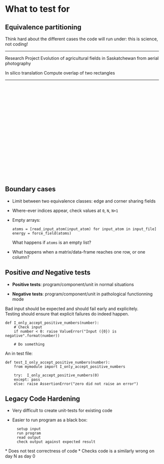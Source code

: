 What to test for
================

Equivalence partitioning
------------------------

Think hard about the different cases the code will run under: this is science, not coding!


----------------------  ------------------------------------------------------------------------
Research Project        Evolution of agricultural fields in Saskatchewan from aerial photography

In silico translation   Compute overlap of two rectangles
----------------------  ------------------------------------------------------------------------

<div class="fragment"
     x="[5, width * 0.75-5]"
     y="[20, 30]"
     widths ="[width/3, width/4]"
     text="non-overlapping"> </div>

<div class="fragment"
     x="[width*0.25, width * 0.5]"
     y="[20, 50]"
     widths ="[width/3, width/4]"
     text="overlapping one way"> </div>

<div class="fragment"
     x="[width*0.25, width * 0.5]"
     y="[20, 30]"
     widths ="[width/3, width/4]"
     text="overlapping another way"> </div>

<div class="fragment"
     x="[width*(0.5 - 1/6), width * (0.5 - 1/8)]"
     y="[20, 30]"
     widths ="[width/3, width/4]"
     text="contained one inside the other"> </div>

<div class="fragment"
     x="[width*(0.5 - 1/8), width * (0.5 - 1/8)]"
     y="[20, 30]"
     widths ="[width/4, width/4]"
     text="same width"> </div>

<div class="fragment"
     x="[width*(0.5 - 1/6), width * (0.5 + 1/6)]"
     y="[20, 30]"
     widths ="[width/3, width/4]"
     text="edge sharing"> </div>

<div class="fragment"
     x="[width*(0.5 - 1/6), width * (0.5 + 1/6)]"
     y="[20, 20 + height * 0.65]"
     widths ="[width/3, width/4]"
     text="corner sharing"> </div>

<style>
  .boundary rect {
    stroke:rgb(255, 255, 255);
    stroke-width:4;
    fill-opacity:0.5;
  }
  .boundary text {
    fill:#eeeeee;
    font-family: "Open Sans", sans-serif;
    font-size: 30px;
    font-weight: 200;
    letter-spacing: -0.02em;
    color: #eeeeee; }
  }
</style>
<svg id="boundary" width="500" height="300" class="boundary"> </svg>

<script src="http://d3js.org/d3.v3.min.js" charset="utf-8"></script>
<script src="http://lab.hakim.se/reveal-js//lib/js/head.min.js" ></script>
<script src="http://lab.hakim.se/reveal-js//js/reveal.min.js" ></script>
<script>
  var svgElement = document.getElementById("boundary");
  var externalWidth = parseInt(svgElement.getAttribute("width"));
  var externalHeight = parseInt(svgElement.getAttribute("height"));
  var width=100, height=100
  var xscale = d3.scale.linear().domain([0, width]).range([0, externalWidth])
  var yscale = d3.scale.linear().domain([0, height]).range([0, externalHeight]);

  var rectangles = [
    { "x": 5, "y": 20, "width": width /3, "height": height * 0.65, "fill": "(0, 0, 255)" },
    { "x": width * 0.75-5, "y": 30, "width": width / 4, "height": height * 0.45, "fill": "(0, 125, 0)" }
  ];


  var svg = d3.select("#boundary")

  svg.selectAll("rect").data(rectangles, function(d, i) { return i; }).enter().append("rect")
        .attr("x", function(d) { return xscale(d.x); })
        .attr("y", function(d) { return yscale(d.y); })
        .attr("width", function(d) { return xscale(d.width); })
        .attr("height", function(d) { return yscale(d.height); })
        .style("fill", function(d) { return "rgb" + d.fill})

  svg.append("text")
     .text("")
     .attr("x", 0)
     .attr("y", "1em")

  function update(fragment) {
    if(!fragment) return;
    if(!fragment.hasAttribute("text")) return;
    console.log("update: " + fragment.getAttribute("text") + fragment.getAttribute("x"))
    var xPositions = eval(fragment.getAttribute("x"));
    var yPositions = eval(fragment.getAttribute("y"));
    var widths = eval(fragment.getAttribute("widths"));
    svg.selectAll("rect").data(rectangles, function(d, i) { return i; })
            .transition()
            .duration(750)
            .attr("x", function(d, i) { return xscale(xPositions[i]); })
            .attr("y", function(d, i) { return yscale(yPositions[i]); })
            .attr("width", function(d, i) { return xscale(widths[i]); })
    svg.selectAll("text").text("Case: " + fragment.getAttribute("text"))
  }
  function back(fragment) {
    update(fragment.previousElementSibling) 
  }

  Reveal.addEventListener( 'fragmentshown', function( event ) { update(event.fragment); });
  Reveal.addEventListener( 'fragmenthidden', function( event ) { back(event.fragment); });

</script>

Boundary cases
--------------

* Limit between two equivalence classes: edge and corner sharing fields
* Where-ever indices appear, check values at ``0``, ``N``, ``N+1``
* Empty arrays:

    ~~~~~~~~~~~~~~~~~~{.py}
    atoms = [read_input_atom(input_atom) for input_atom in input_file]
    energy = force_field(atoms)
    ~~~~~~~~~~~~~~~~~~
 
    What happens if ``atoms`` is an empty list?

* What happens when a matrix/data-frame reaches one row, or one column?


Positive *and* Negative tests
-----------------------------

* **Positive tests**: program/component/unit in normal situations

* **Negative tests**: program/component/unit in pathological functionning mode

<div align="left">
Bad input should be expected and should fail early and explicitely. 

<div class="fragment roll-in">
Testing should ensure that explicit failures do indeed happen.

~~~~~~~~~~~~~~~{.python}
def I_only_accept_positive_numbers(number):
    # Check input
    if number < 0: raise ValueError("Input ({0}) is negative".format(number))

    # Do something
~~~~~~~~~~~~~~~

An in test file: 

~~~~~~~~~~~~~~~{.python}
def test_I_only_accept_positive_numbers(number):
    from mymodule import I_only_accept_positive_numbers

    try:  I_only_accept_positive_numbers(0)
    except: pass
    else: raise AssertionError("zero did not raise an error")
~~~~~~~~~~~~~~~
</div>
</div>

Legacy Code Hardening
---------------------

* Very difficult to create unit-tests for existing code
* Easier to run program as a black box:

    ~~~~~~~~~~~~~~~~~
      setup input
      run program
      read output 
      check output against expected result
    ~~~~~~~~~~~~~~~~~

<div class="fragment fade-in">
* Does not test correctness of code
* Checks code is a similarly wrong on day N as day 0
</div>

